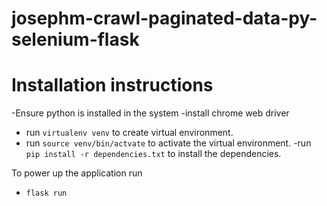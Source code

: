# josephm-crawl-paginated-data-py-selenium-flask

# Installation instructions

-Ensure python is installed in the system
-install chrome web driver
- run `virtualenv venv` to create virtual environment.
- run `source venv/bin/actvate` to activate the virtual environment.
-run `pip install -r dependencies.txt` to install the dependencies.

To power up the application run
 - `flask run`

